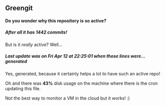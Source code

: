 ## Greengit

#### Do you wonder why this repository is so active?

##### After all it has 1442 commits!

But is it *really* active? Well...

##### Last update was on Fri Apr 12 at 22:25:01 when those lines were... generated

Yes, generated, because it certainly helps a lot to have such an active repo!

Oh and there was **43%** disk usage on the machine
where there is the cron updating this file.

Not the best way to monitor a VM in the cloud but it works! :)

